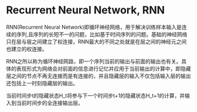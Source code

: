 # Recurrent Neural Network, RNN
RNN(Recurrent Neural Network)即循环神经网络，用于解决训练样本输入是连续的序列,且序列的长短不一的问题，比如基于时间序列的问题。基础的神经网络只在层与层之间建立了权连接，RNN最大的不同之处就是在层之间的神经元之间也建立的权连接。

RNN之所以称为循环神经网路，即一个序列当前的输出与前面的输出也有关。具体的表现形式为网络会对前面的信息进行记忆并应用于当前输出的计算中，即隐藏层之间的节点不再无连接而是有连接的，并且隐藏层的输入不仅包括输入层的输出还包括上一时刻隐藏层的输出。

当前时间步t的隐藏状态H_t将参与下一个时间步t+1的隐藏状态H_t+1的计算，并输入到当前时间步的全连接输出层。